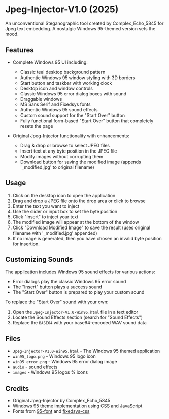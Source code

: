# Jpeg-Injector-V1.0 (2025)
An unconventional Steganographic tool created by Complex_Echo_5845 for Jpeg text embedding. A nostalgic Windows 95-themed version sets the mood.

## Features

- Complete Windows 95 UI including:
  - Classic teal desktop background pattern
  - Authentic Windows 95 window styling with 3D borders
  - Start button and taskbar with working clock
  - Desktop icon and window controls
  - Classic Windows 95 error dialog boxes with sound
  - Draggable windows
  - MS Sans Serif and Fixedsys fonts
  - Authentic Windows 95 sound effects
  - Custom sound support for the "Start Over" button
  - Fully functional form-based "Start Over" button that completely resets the page

- Original Jpeg-Injector functionality with enhancements:
  - Drag & drop or browse to select JPEG files
  - Insert text at any byte position in the JPEG file
  - Modify images without corrupting them
  - Download button for saving the modified image (appends '_modified.jpg' to original filename)

## Usage

1. Click on the desktop icon to open the application
2. Drag and drop a JPEG file onto the drop area or click to browse
3. Enter the text you want to inject
4. Use the slider or input box to set the byte position
5. Click "Insert" to inject your text
6. The modified image will appear at the bottom of the window
7. Click "Download Modified Image" to save the result (uses original filename with '_modified.jpg' appended)
8. If no image is generated, then you have chosen an invalid byte position for insertion.

## Customizing Sounds

The application includes Windows 95 sound effects for various actions:
- Error dialogs play the classic Windows 95 error sound
- The "Insert" button plays a success sound
- The "Start Over" button is prepared to play your custom sound

To replace the "Start Over" sound with your own:
1. Open the `Jpeg-Injector-V1.0-Win95.html` file in a text editor
2. Locate the Sound Effects section (search for "Sound Effects")
3. Replace the `BASE64` with your base64-encoded WAV sound data

## Files

- `Jpeg-Injector-V1.0-Win95.html` - The Windows 95 themed application
- `win95_logo.png` - Windows 95 logo icon
- `win95_error.png` - Windows 95 error dialog image
- `audio` - sound effects
- `images` - Windows 95 logos % icons


## Credits

- Original Jpeg-Injector by Complex_Echo_5845
- Windows 95 theme implementation using CSS and JavaScript
- Fonts from [95-font](https://unpkg.com/95-font/) and [fixedsys-css](https://unpkg.com/fixedsys-css/)